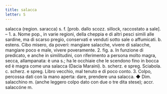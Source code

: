 ```yaml
---
title: salacca
letter: S
---
```

salacca (region. saracca) s. f. [prob. dallo scozz. sillock, raccostato a sale]. – 1. a. Nome pop., in varie regioni, della cheppia e di altri pesci simili alle sardine, ma di scarso pregio, conservati e venduti sotto sale o affumicati. b. estens. Cibo misero, da poveri: mangiare salacche, vivere di salacche, mangiare poco e male, vivere poveramente. 2. fig. a. In funzione di predicato, e anche in similitudini, con riferimento a persona molto magra, secca, allampanata: è una s.; ha le occhiaie che le scendono fino in bocca ed è magra come una salacca (Dacia Maraini). b. scherz. e spreg. Sciabola. c. scherz. e spreg. Libro vecchio, mal tenuto e di poco conto. 3. Colpo, percossa dati con la mano aperta: dare, prendere una salacca. ◆ Dim. salacchino m. (anche leggero colpo dato con due o tre dita stese); accr. salaccóne m.